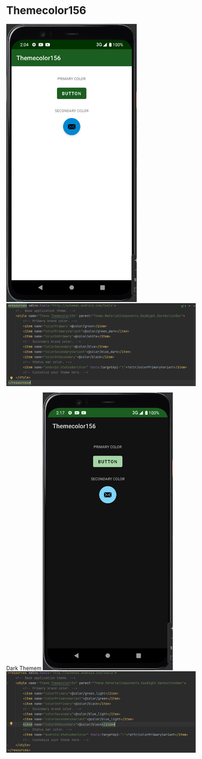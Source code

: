 # Themecolor156
![alt text](https://github.com/63410156/Themecolor156/blob/master/img/theme2.PNG)  ![alt text](https://github.com/63410156/Themecolor156/blob/master/img/theme2_2.PNG)

Dark Themem
![alt text](https://github.com/63410156/Themecolor156/blob/master/img/theme3.PNG)  
![alt text](https://github.com/63410156/Themecolor156/blob/master/img/theme3_2.PNG)
